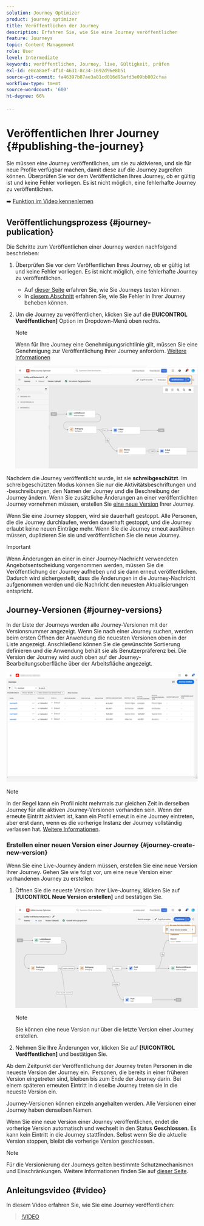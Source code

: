 ```yaml
---
solution: Journey Optimizer
product: journey optimizer
title: Veröffentlichen der Journey
description: Erfahren Sie, wie Sie eine Journey veröffentlichen
feature: Journeys
topic: Content Management
role: User
level: Intermediate
keywords: veröffentlichen, Journey, live, Gültigkeit, prüfen
exl-id: e0ca8aef-4f1d-4631-8c34-1692d96e8b51
source-git-commit: fa46397b87ae3a81cd016d95afd3e09bb002cfaa
workflow-type: tm+mt
source-wordcount: '600'
ht-degree: 66%

---
```


# Veröffentlichen Ihrer Journey {#publishing-the-journey}

Sie müssen eine Journey veröffentlichen, um sie zu aktivieren, und sie für neue Profile verfügbar machen, damit diese auf die Journey zugreifen können. Überprüfen Sie vor dem Veröffentlichen Ihres Journey, ob er gültig ist und keine Fehler vorliegen. Es ist nicht möglich, eine fehlerhafte Journey zu veröffentlichen.

➡️ [Funktion im Video kennenlernen](#video)

## Veröffentlichungsprozess {#journey-publication}

Die Schritte zum Veröffentlichen einer Journey werden nachfolgend beschrieben:

1. Überprüfen Sie vor dem Veröffentlichen Ihres Journey, ob er gültig ist und keine Fehler vorliegen. Es ist nicht möglich, eine fehlerhafte Journey zu veröffentlichen.

   * Auf [dieser Seite](testing-the-journey.md) erfahren Sie, wie Sie Journeys testen können.
   * In [diesem Abschnitt](../building-journeys/troubleshooting.md#checking-for-errors-before-testing) erfahren Sie, wie Sie Fehler in Ihrer Journey beheben können.

1. Um die Journey zu veröffentlichen, klicken Sie auf die **[!UICONTROL Veröffentlichen]** Option im Dropdown-Menü oben rechts.

   >[!NOTE]
   >
   > Wenn für Ihre Journey eine Genehmigungsrichtlinie gilt, müssen Sie eine Genehmigung zur Veröffentlichung Ihrer Journey anfordern. [Weitere Informationen](../test-approve/gs-approval.md)

   ![](assets/journeyuc1_18.png)

Nachdem die Journey veröffentlicht wurde, ist sie **schreibgeschützt**. Im schreibgeschützten Modus können Sie nur die Aktivitätsbeschriftungen und -beschreibungen, den Namen der Journey und die Beschreibung der Journey ändern. Wenn Sie zusätzliche Änderungen an einer veröffentlichten Journey vornehmen müssen, erstellen Sie [eine neue Version](journey-ui.md#journey-versions) Ihrer Journey.

Wenn Sie eine Journey stoppen, wird sie dauerhaft gestoppt. Alle Personen, die die Journey durchlaufen, werden dauerhaft gestoppt, und die Journey erlaubt keine neuen Einträge mehr. Wenn Sie die Journey erneut ausführen müssen, duplizieren Sie sie und veröffentlichen Sie die neue Journey.

>[!IMPORTANT]
>
>Wenn Änderungen an einer in einer Journey-Nachricht verwendeten Angebotsentscheidung vorgenommen werden, müssen Sie die Veröffentlichung der Journey aufheben und sie dann erneut veröffentlichen. Dadurch wird sichergestellt, dass die Änderungen in die Journey-Nachricht aufgenommen werden und die Nachricht den neuesten Aktualisierungen entspricht.

## Journey-Versionen {#journey-versions}

In der Liste der Journeys werden alle Journey-Versionen mit der Versionsnummer angezeigt. Wenn Sie nach einer Journey suchen, werden beim ersten Öffnen der Anwendung die neuesten Versionen oben in der Liste angezeigt. Anschließend können Sie die gewünschte Sortierung definieren und die Anwendung behält sie als Benutzerpräferenz bei. Die Version der Journey wird auch oben auf der Journey-Bearbeitungsoberfläche über der Arbeitsfläche angezeigt.

![](assets/journeyversions1.png)

>[!NOTE]
>
>In der Regel kann ein Profil nicht mehrmals zur gleichen Zeit in derselben Journey für alle aktiven Journey-Versionen vorhanden sein. Wenn der erneute Eintritt aktiviert ist, kann ein Profil erneut in eine Journey eintreten, aber erst dann, wenn es die vorherige Instanz der Journey vollständig verlassen hat. [Weitere Informationen](entry-management.md).

### Erstellen einer neuen Version einer Journey {#journey-create-new-version}

Wenn Sie eine Live-Journey ändern müssen, erstellen Sie eine neue Version Ihrer Journey. Gehen Sie wie folgt vor, um eine neue Version einer vorhandenen Journey zu erstellen:

1. Öffnen Sie die neueste Version Ihrer Live-Journey, klicken Sie auf **[!UICONTROL Neue Version erstellen]** und bestätigen Sie.

   ![](assets/journeyversions2.png)

   >[!NOTE]
   >
   >Sie können eine neue Version nur über die letzte Version einer Journey erstellen.

1. Nehmen Sie Ihre Änderungen vor, klicken Sie auf **[!UICONTROL Veröffentlichen]** und bestätigen Sie.

Ab dem Zeitpunkt der Veröffentlichung der Journey treten Personen in die neueste Version der Journey ein.  Personen, die bereits in einer früheren Version eingetreten sind, bleiben bis zum Ende der Journey darin. Bei einem späteren erneuten Eintritt in dieselbe Journey treten sie in die neueste Version ein.

Journey-Versionen können einzeln angehalten werden. Alle Versionen einer Journey haben denselben Namen.

Wenn Sie eine neue Version einer Journey veröffentlichen, endet die vorherige Version automatisch und wechselt in den Status **Geschlossen**. Es kann kein Eintritt in die Journey stattfinden. Selbst wenn Sie die aktuelle Version stoppen, bleibt die vorherige Version geschlossen.


>[!NOTE]
>
>Für die Versionierung der Journeys gelten bestimmte Schutzmechanismen und Einschränkungen. Weitere Informationen finden Sie auf [dieser Seite](../start/guardrails.md#journey-versions-journey-versions-g).


## Anleitungsvideo {#video}

In diesem Video erfahren Sie, wie Sie eine Journey veröffentlichen:

>[!VIDEO](https://video.tv.adobe.com/v/3424998?quality=12)
